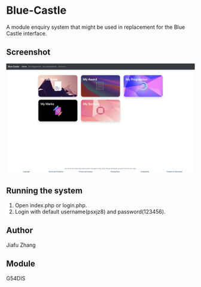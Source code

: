 # Blue-Castle
A module enquiry system that might be used in replacement for the Blue Castle interface.

## Screenshot
![](images/screenshot.png)

## Running the system
1. Open index.php or login.php.
2. Login with default username(psxjz8) and password(123456).

## Author
Jiafu Zhang

## Module
G54DIS
